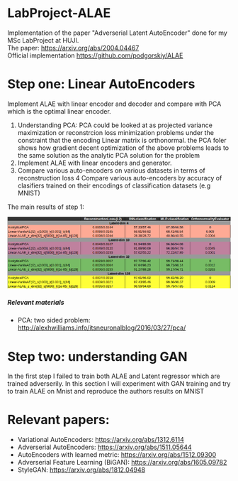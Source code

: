 # LabProject-ALAE
Implementation of the paper "Adverserial Latent AutoEncoder" done for my MSc LabProject at HUJI. \
The paper: https://arxiv.org/abs/2004.04467 \
Official implementation https://github.com/podgorskiy/ALAE

# Step one: Linear AutoEncoders
Implement ALAE with linear encoder and decoder and compare with PCA which is the optimal linear encoder. 
1. Understanding PCA: PCA could be looked at as projected variance maximization 
    or reconstrcion loss minimization problems under the constraint that the encoding Linear
    matrix is orthonormal.
    the PCA foler shows how gradient decent optimization of the above problems leads to the 
    same solution as the analytic PCA solution for the problem
2. Implement ALAE with linear encoders and generator.
3. Compare various auto-encoders on various datasets in terms of reconstruction loss
4  Compare various auto-encoders by accuracy of clasifiers trained on their encodings 
    of classification datasets (e.g MNIST)
   
The main results of step 1:

![alt text](assets/Mnist-trainig.png)

##### Relevant materials #####
- PCA: two sided problem: http://alexhwilliams.info/itsneuronalblog/2016/03/27/pca/

# Step two: understanding GAN
In the first step I failed to train both ALAE and Latent regressor which are trained adverserily.
In this section I will experiment with GAN training and try to train ALAE on Mnist and
reproduce the authors results on MNIST

# Relevant papers:
- Variational AutoEncoders: https://arxiv.org/abs/1312.6114
- Adverserial AutoEncoders: https://arxiv.org/abs/1511.05644
- AutoEncoders with learned metric: https://arxiv.org/abs/1512.09300
- Adverserial Feature Learning (BiGAN): https://arxiv.org/abs/1605.09782
- StyleGAN: https://arxiv.org/abs/1812.04948
